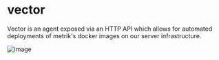 # vector
Vector is an agent exposed via an HTTP API which allows for automated deployments of metrik's docker images on our server infrastructure.

![image](https://github.com/metrik-tech/vector/assets/74418041/7545a3a5-99d7-4687-a647-7808ae481e85)
